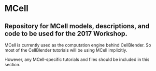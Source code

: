 # MCell
## Repository for MCell models, descriptions, and code to be used for the 2017 Workshop.

MCell is currently used as the computation engine behind CellBlender. So most of the CellBlender tutorials will be using
MCell implicitly.

However, any MCell-specific tutorials and files should be included in this section.

